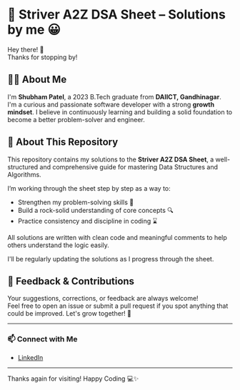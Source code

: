 # 🧠 Striver A2Z DSA Sheet – Solutions by me 😀

Hey there! 👋  
Thanks for stopping by!

## 👨‍💻 About Me

I'm **Shubham Patel**, a 2023 B.Tech graduate from **DAIICT, Gandhinagar**.  
I'm a curious and passionate software developer with a strong **growth mindset**. I believe in continuously learning and building a solid foundation to become a better problem-solver and engineer.

## 📘 About This Repository

This repository contains my solutions to the **Striver A2Z DSA Sheet**, a well-structured and comprehensive guide for mastering Data Structures and Algorithms.

I’m working through the sheet step by step as a way to:
- Strengthen my problem-solving skills 🧩  
- Build a rock-solid understanding of core concepts 🔍  
- Practice consistency and discipline in coding ⌛

All solutions are written with clean code and meaningful comments to help others understand the logic easily.


I'll be regularly updating the solutions as I progress through the sheet.

## 💬 Feedback & Contributions

Your suggestions, corrections, or feedback are always welcome!  
Feel free to open an issue or submit a pull request if you spot anything that could be improved. Let's grow together! 🚀

---

### 📫 Connect with Me

- [LinkedIn](https://www.linkedin.com/in/shubham-patel-6b01131b8/)

---

Thanks again for visiting! Happy Coding 💻✨

